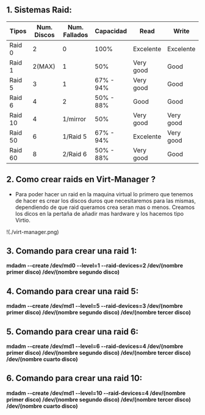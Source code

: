 ## 1. Sistemas Raid:  

|   Tipos  | Num. Discos | Num. Fallados | Capacidad |    Read   |   Write   |
| -------- | ----------- | ------------- | --------- | --------- | --------- |
|  Raid 0  |      2      |       0       |    100%   | Excelente | Excelente |
|  Raid 1  |    2(MAX)   |       1       |     50%   | Very good |    Good   |
|  Raid 5  |      3      |       1       | 67% - 94% | Very good |    Good   |
|  Raid 6  |      4      |       2       | 50% - 88% |    Good   |    Good   |
|  Raid 10 |      4      |   1/mirror    |     50%   | Very good | Very good |
|  Raid 50 |      6      |   1/Raid 5    | 67% - 94% | Excelente | Very good |
|  Raid 60 |      8      |   2/Raid 6    | 50% - 88% | Very good |    Good   |  

## 2. Como crear raids en Virt-Manager ?  

* Para poder hacer un raid en la maquina virtual lo primero que tenemos de hacer es crear los discos duros que necesitaremos para las mismas, dependiendo de que raid queramos crea seran mas o menos. Creamos los dicos en la pertaña de añadir mas hardware y los hacemos tipo Virtio.  

!(./virt-manager.png)

## 3. Comando para crear una raid 1:  

**mdadm --create /dev/md0 --level=1 --raid-devices=2 /dev/(nombre primer disco) /dev/(nombre segundo disco)**  

## 4. Comando para crear una raid 5:  

**mdadm --create /dev/md1 --level=5 --raid-devices=3 /dev/(nombre primer disco) /dev/(nombre segundo disco) /dev/(nombre tercer disco)**  

## 5. Comando para crear una raid 6:  

**mdadm --create /dev/md1 --level=6 --raid-devices=4 /dev/(nombre primer disco) /dev/(nombre segundo disco) /dev/(nombre tercer disco) /dev/(nombre cuarto disco)**   

## 6. Comando para crear una raid 10:  

**mdadm --create /dev/md1 --level=10 --raid-devices=4 /dev/(nombre primer disco) /dev/(nombre segundo disco) /dev/(nombre tercer disco) /dev/(nombre cuarto disco)**   

